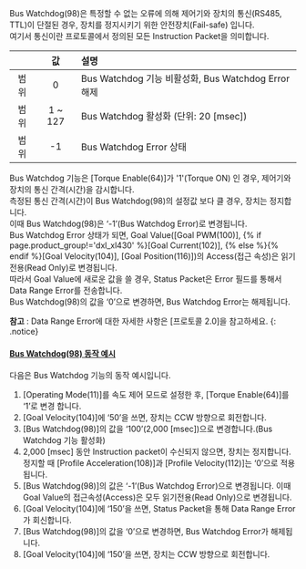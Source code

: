 Bus Watchdog(98)은 특정할 수 없는 오류에 의해 제어기와 장치의 통신(RS485, TTL)이 단절된 경우, 장치를 정지시키기 위한 안전장치(Fail-safe) 입니다.  
여기서 통신이란 프로토콜에서 정의된 모든 Instruction Packet을 의미합니다.

|      |   값    | 설명                                                |
|:----:|:-------:|:----------------------------------------------------|
| 범위 |    0    | Bus Watchdog 기능 비활성화, Bus Watchdog Error 해제 |
| 범위 | 1 ~ 127 | Bus Watchdog 활성화 (단위: 20 [msec])               |
| 범위 |   -1    | Bus Watchdog Error 상태                             |

Bus Watchdog 기능은 [Torque Enable(64)]가 '1'(Torque ON) 인 경우, 제어기와 장치의 통신 간격(시간)을 감시합니다.  
측정된 통신 간격(시간)이 Bus Watchdog(98)의 설정값 보다 클 경우, 장치는 정지합니다.  
이때 Bus Watchdog(98)은 ‘-1’(Bus Watchdog Error)로 변경됩니다.  
Bus Watchdog Error 상태가 되면, Goal Value([Goal PWM(100)], {% if page.product_group!='dxl_xl430' %}[Goal Current(102)], {% else %}{% endif %}[Goal Velocity(104)], [Goal Position(116)])의 Access(접근 속성)은 읽기 전용(Read Only)로 변경됩니다.  
따라서 Goal Value에 새로운 값을 쓸 경우, Status Packet은 Error 필드를 통해서 Data Range Error를 전송합니다.  
Bus Watchdog(98)의 값을 ‘0’으로 변경하면, Bus Watchdog Error는 해제됩니다.

**참고** : Data Range Error에 대한 자세한 사항은 [프로토콜 2.0]을 참고하세요.
{: .notice}

#### [Bus Watchdog(98) 동작 예시](#bus-watchdog98-동작-예시)

다음은 Bus Watchdog 기능의 동작 예시입니다.

1. [Operating Mode(11)]를 속도 제어 모드로 설정한 후, [Torque Enable(64)]를 ‘1’로 변경 합니다.
2. [Goal Velocity(104)]에 ‘50’을 쓰면, 장치는 CCW 방향으로 회전합니다.
3. [Bus Watchdog(98)]의 값을 ‘100’(2,000 [msec])으로 변경합니다.(Bus Watchdog 기능 활성화)
4. 2,000 [msec] 동안 Instruction packet이 수신되지 않으면, 장치는 정지합니다. 정지할 때 [Profile Acceleration(108)]과 [Profile Velocity(112)]는 ‘0’으로 적용됩니다.
5. [Bus Watchdog(98)]의 값은 ‘-1’(Bus Watchdog Error)으로 변경됩니다. 이때 Goal Value의 접근속성(Access)은 모두 읽기전용(Read Only)으로 변경됩니다.
6. [Goal Velocity(104)]에 ‘150’을 쓰면, Status Packet을 통해 Data Range Error가 회신합니다.
7. [Bus Watchdog(98)]의 값을 ‘0’으로 변경하면, Bus Watchdog Error가 해제됩니다.
8. [Goal Velocity(104)]에 ‘150’을 쓰면, 장치는 CCW 방향으로 회전합니다.
